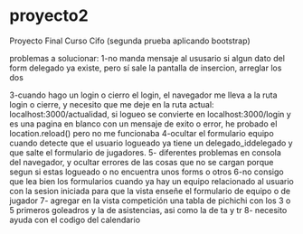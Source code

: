 # proyecto2
Proyecto Final Curso Cifo (segunda prueba aplicando bootstrap)


problemas a solucionar:
1-no manda mensaje al ususario si algun dato del form delegado ya existe, pero sí sale la pantalla de insercion, arreglar los dos

3-cuando hago un login o cierro el login, el navegador me lleva a la ruta login o cierre, y necesito que me deje en la ruta actual: localhost:3000/actualidad, si logueo se convierte en localhost:3000/login y es una pagina en blanco con un mensaje de exito o error, he probado el location.reload() pero no me funcionaba
4-ocultar el formulario equipo cuando detecte que el usuario logueado ya tiene un delegado_iddelegado y que salte el formulario de jugadores.
5- diferentes problemas en consola del navegador, y ocultar errores de las cosas que no se cargan porque segun si estas logueado o no encuentra unos forms o otros
6-no consigo que lea bien los formularios cuando ya hay un equipo relacionado al usuario con la sesion iniciada para que la vista enseñe el formulario de equipo o de jugador
7- agregar en la vista competición una tabla de pichichi con los 3 o 5 primeros goleadros y la de asistencias, asi como la de ta y tr
8- necesito ayuda con el codigo del calendario